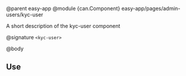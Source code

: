 @parent easy-app
@module {can.Component} easy-app/pages/admin-users/kyc-user <kyc-user>

A short description of the kyc-user component

@signature `<kyc-user>`

@body

## Use

